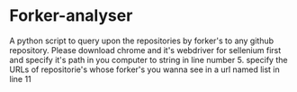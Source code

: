 # Forker-analyser
A python script to query upon the repositories by forker's to any github repository. 
Please download chrome and it's webdriver for sellenium first and specify it's path in you computer to string in line number 5. specify the URLs of repositorie's whose forker's you wanna see in a url named list in line 11
